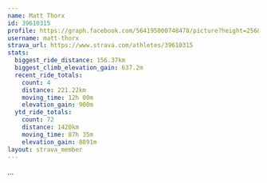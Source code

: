 ```yaml
---
name: Matt Thorx
id: 39610315
profile: https://graph.facebook.com/564195000748478/picture?height=256&width=256
username: matt-thorx
strava_url: https://www.strava.com/athletes/39610315
stats:
  biggest_ride_distance: 156.37km
  biggest_climb_elevation_gain: 637.2m
  recent_ride_totals:
    count: 4
    distance: 221.22km
    moving_time: 12h 00m
    elevation_gain: 900m
  ytd_ride_totals:
    count: 72
    distance: 1420km
    moving_time: 87h 35m
    elevation_gain: 8891m
layout: strava_member
--- 
```

...
